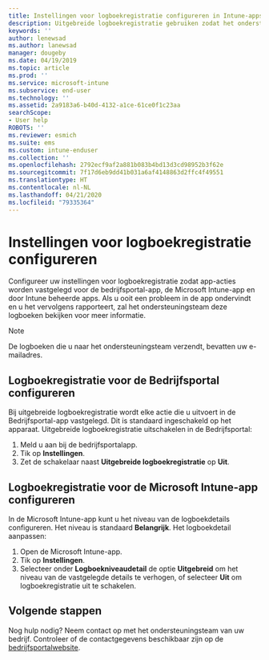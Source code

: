 ```yaml
---
title: Instellingen voor logboekregistratie configureren in Intune-apps | Microsoft Docs
description: Uitgebreide logboekregistratie gebruiken zodat het ondersteuningsteam van het bedrijf problemen met het apparaat kan oplossen
keywords: ''
author: lenewsad
ms.author: lanewsad
manager: dougeby
ms.date: 04/19/2019
ms.topic: article
ms.prod: ''
ms.service: microsoft-intune
ms.subservice: end-user
ms.technology: ''
ms.assetid: 2a9183a6-b40d-4132-a1ce-61ce0f1c23aa
searchScope:
- User help
ROBOTS: ''
ms.reviewer: esmich
ms.suite: ems
ms.custom: intune-enduser
ms.collection: ''
ms.openlocfilehash: 2792ecf9af2a881b083b4bd13d3cd98952b3f62e
ms.sourcegitcommit: 7f17d6eb9dd41b031a6af4148863d2ffc4f49551
ms.translationtype: HT
ms.contentlocale: nl-NL
ms.lasthandoff: 04/21/2020
ms.locfileid: "79335364"
---
```

# <a name="configure-logging-settings"></a>Instellingen voor logboekregistratie configureren

Configureer uw instellingen voor logboekregistratie zodat app-acties worden vastgelegd voor de bedrijfsportal-app, de Microsoft Intune-app en door Intune beheerde apps. Als u ooit een probleem in de app ondervindt en u het vervolgens rapporteert, zal het ondersteuningsteam deze logboeken bekijken voor meer informatie. 

> [!NOTE]
> De logboeken die u naar het ondersteuningsteam verzendt, bevatten uw e-mailadres.  

## <a name="configure-company-portal-logging"></a>Logboekregistratie voor de Bedrijfsportal configureren
Bij uitgebreide logboekregistratie wordt elke actie die u uitvoert in de Bedrijfsportal-app vastgelegd. Dit is standaard ingeschakeld op het apparaat. Uitgebreide logboekregistratie uitschakelen in de Bedrijfsportal:  

1. Meld u aan bij de bedrijfsportalapp.
2. Tik op **Instellingen**.
3. Zet de schakelaar naast **Uitgebreide logboekregistratie** op **Uit**.

## <a name="configure-microsoft-intune-app-logging"></a>Logboekregistratie voor de Microsoft Intune-app configureren
In de Microsoft Intune-app kunt u het niveau van de logboekdetails configureren. Het niveau is standaard **Belangrijk**. Het logboekdetail aanpassen:  

1. Open de Microsoft Intune-app.  
2. Tik op **Instellingen**.  
3. Selecteer onder **Logboekniveaudetail** de optie **Uitgebreid** om het niveau van de vastgelegde details te verhogen, of selecteer **Uit** om logboekregistratie uit te schakelen.  

## <a name="next-steps"></a>Volgende stappen  

Nog hulp nodig? Neem contact op met het ondersteuningsteam van uw bedrijf. Controleer of de contactgegevens beschikbaar zijn op de [bedrijfsportalwebsite](https://go.microsoft.com/fwlink/?linkid=2010980).  
